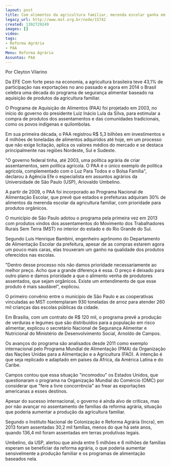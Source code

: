 ```yaml
---
layout: post
title: Com alimentos da agricultura familiar, merenda escolar ganha em qualidade
legacy_url: http://www.mst.org.br/node/15742
created: 1392729249
images: []
video: 
tags:
- Reforma Agrária
- PAA
Menu: Reforma Agrária
Assuntos: PAA
---
```



Por Cleyton Vilarino

Da EFE
Com forte peso na economia, a agricultura brasileira teve 43,1% de participação nas exportações no ano passado e agora em 2014 o Brasil celebra uma década do programa de segurança alimentar baseado na aquisição de produtos da agricultura familiar.


O Programa de Aquisição de Alimentos (PAA) foi projetado em 2003, no início do governo do presidente Luiz Inácio Lula da Silva, para estimular a compra de produtos dos assentamentos e das comunidades tradicionais, como os povos indígenas e quilombolas.


Em sua primeira década, o PAA registrou R$ 5,3 bilhões em investimentos e 4 milhões de toneladas de alimentos adquiridos até hoje, em um processo que não exige licitação, aplica os valores médios do mercado e se destaca principalmente nas regiões Nordeste, Sul e Sudeste.


"O governo federal tinha, até 2003, uma política agrária de criar assentamentos, sem política agrícola. O PAA é o único exemplo de política agrícola, complementado com o Luz Para Todos e o Bolsa Família", declarou à Agência Efe o especialista em assuntos agrários da Universidade de São Paulo (USP), Ariovaldo Umbelino.


A partir de 2009, o PAA foi incorporado ao Programa Nacional de Alimentação Escolar, que prevê que estados e prefeituras adquiram 30% de alimentos da merenda escolar da agricultura familiar, com prioridade para produtos orgânicos.


O município de São Paulo adotou o programa pela primeira vez em 2013 com produtos vindos dos assentamentos do Movimento dos Trabalhadores Rurais Sem Terra (MST) no interior do estado e do Rio Grande do Sul.


Segundo Luis Henrique Bambini, engenheiro agrônomo do Departamento de Alimentação Escolar da prefeitura, apesar de as compras estarem agora um pouco mais caras, elas trouxeram um ganho na qualidade dos produtos oferecidos nas escolas.


"Dentro desse processo nós não damos prioridade necessariamente ao melhor preço. Acho que a grande diferença é essa. O preço é deixado para outro plano e damos prioridade a que o alimento venha de produtores assentados, que sejam orgânicos. Existe um entendimento de que esse produto é mais saudável", explicou.


O primeiro convênio entre o município de São Paulo e as cooperativas vinculadas ao MST contemplaram 930 toneladas de arroz para atender 260 mil crianças das escolas públicas da cidade.


Em Brasília, com um contrato de R$ 120 mil, o programa prevê a produção de verduras e legumes que são distribuídos para a população em risco alimentar, explicou o secretário Nacional de Segurança Alimentar e Nutricional do Ministério de Desenvolvimento Social, Arnoldo de Campos.


Os avanços do programa são analisados desde 2011 como exemplo internacional pelo Programa Mundial de Alimentação (PMA) da Organização das Nações Unidas para a Alimentação e a Agricultura (FAO). A intenção é que seja replicado e adaptado em países da África, da América Latina e do Caribe.


Campos contou que essa situação "incomodou" os Estados Unidos, que questionaram o programa na Organização Mundial do Comércio (OMC) por considerar que "fere a livre concorrência" ao frear as exportações americanas a esses destinos.


Apesar do sucesso internacional, o governo é ainda alvo de críticas, mas por não avançar no assentamento de famílias da reforma agrária, situação que poderia aumentar a produção da agricultura familiar.


Segundo o Instituto Nacional de Colonização e Reforma Agrária (Incra), em 2013 foram assentadas 30,2 mil famílias, menos do que há sete anos, quando 136,4 mil foram assentadas em terras produtivas legais.


Umbelino, da USP, alertou que ainda entre 5 milhões e 6 milhões de famílias esperam se beneficiar da reforma agrária, o que poderia aumentar sensivelmente a produção familiar e os programas de alimentação baseados nela.
 
